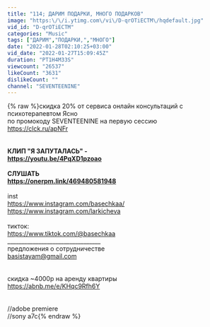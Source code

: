 ```yaml
---
title: "114; ДАРИМ ПОДАРКИ, МНОГО ПОДАРКОВ"
image: "https:\/\/i.ytimg.com\/vi\/D-qrOTiECTM\/hqdefault.jpg"
vid_id: "D-qrOTiECTM"
categories: "Music"
tags: ["ДАРИМ","ПОДАРКИ,","МНОГО"]
date: "2022-01-28T02:10:25+03:00"
vid_date: "2022-01-27T15:09:45Z"
duration: "PT1H4M33S"
viewcount: "26537"
likeCount: "3631"
dislikeCount: ""
channel: "SEVENTEENINE"
---
```

{% raw %}cкидка 20% от сервиса онлайн консультаций с психотерапевтом Ясно <br />по промокоду SEVENTEENINE на первую сессию <br /><a rel="nofollow" target="blank" href="https://clck.ru/apNFr">https://clck.ru/apNFr</a><br />______________________________________________________<br /><br />КЛИП &quot;Я ЗАПУТАЛАСЬ&quot; - <br /><a rel="nofollow" target="blank" href="https://youtu.be/4PqXD1pzoao">https://youtu.be/4PqXD1pzoao</a><br /><br />СЛУШАТЬ<br /><a rel="nofollow" target="blank" href="https://onerpm.link/469480581948">https://onerpm.link/469480581948</a><br />______________________________________________________<br />inst<br /><a rel="nofollow" target="blank" href="https://www.instagram.com/basechkaa/">https://www.instagram.com/basechkaa/</a><br /><a rel="nofollow" target="blank" href="https://www.instagram.com/larkicheva">https://www.instagram.com/larkicheva</a><br /><br />тикток:<br /><a rel="nofollow" target="blank" href="https://www.tiktok.com/@basechkaa">https://www.tiktok.com/@basechkaa</a><br />_________________________________<br />предложения о сотрудничестве<br />basistayam@gmail.com <br /><br /><br />скидка ~4000р на аренду квартиры <br /><a rel="nofollow" target="blank" href="https://abnb.me/e/KHqc9Rfh6Y">https://abnb.me/e/KHqc9Rfh6Y</a><br /><br /><br />//adobe premiere<br />//sony a7c{% endraw %}
